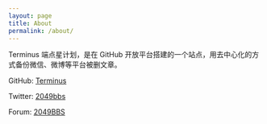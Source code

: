 ```yaml
---
layout: page
title: About
permalink: /about/
---
```


Terminus 端点星计划，是在 GitHub 开放平台搭建的一个站点，用去中心化的方式备份微信、微博等平台被删文章。

GitHub: [Terminus](https://github.com/Info-cn/Terminus)

Twitter: [2049bbs](https://www.twitter.com/2049bbs)

Forum: [2049BBS](http://bbs.lirencollege.xyz/)
